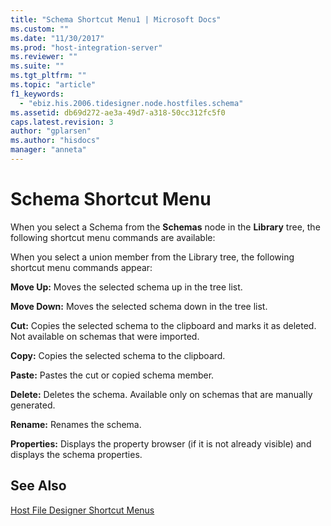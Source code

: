 ```yaml
---
title: "Schema Shortcut Menu1 | Microsoft Docs"
ms.custom: ""
ms.date: "11/30/2017"
ms.prod: "host-integration-server"
ms.reviewer: ""
ms.suite: ""
ms.tgt_pltfrm: ""
ms.topic: "article"
f1_keywords: 
  - "ebiz.his.2006.tidesigner.node.hostfiles.schema"
ms.assetid: db69d272-ae3a-49d7-a318-50cc312fc5f0
caps.latest.revision: 3
author: "gplarsen"
ms.author: "hisdocs"
manager: "anneta"
---
```

# Schema Shortcut Menu
When you select a Schema from the **Schemas** node in the **Library** tree, the following shortcut menu commands are available:  
  
 When you select a union member from the Library tree, the following shortcut menu commands appear:  
  
 **Move Up:** Moves the selected schema up in the tree list.  
  
 **Move Down:** Moves the selected schema down in the tree list.  
  
 **Cut:** Copies the selected schema to the clipboard and marks it as deleted. Not available on schemas that were imported.  
  
 **Copy:** Copies the selected schema to the clipboard.  
  
 **Paste:** Pastes the cut or copied schema member.  
  
 **Delete:** Deletes the schema. Available only on schemas that are manually generated.  
  
 **Rename:** Renames the schema.  
  
 **Properties:** Displays the property browser (if it is not already visible) and displays the schema properties.  
  
## See Also  
 [Host File Designer Shortcut Menus](../core/host-file-designer-shortcut-menus1.md)